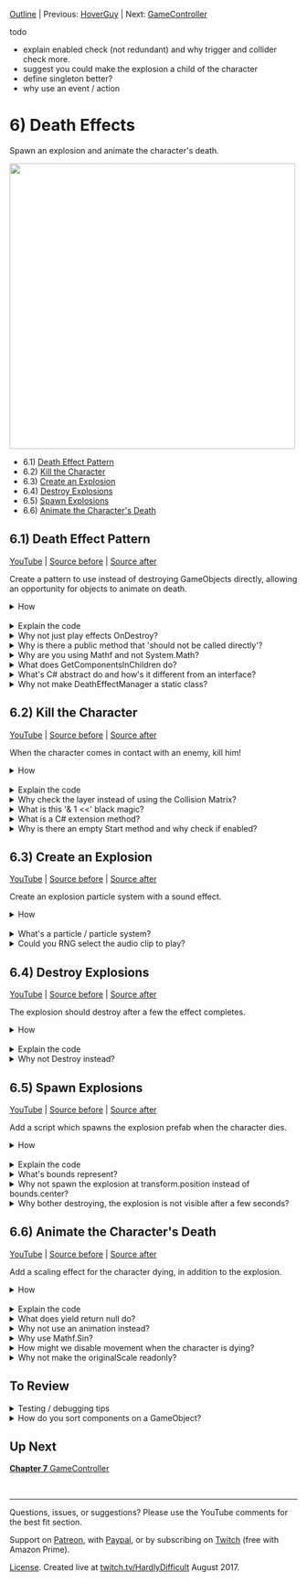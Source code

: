 [Outline](README.md) | Previous: [HoverGuy](C5.md) | Next: [GameController](C7.md)

todo 

- explain enabled check (not redundant) and why trigger and collider check more.
- suggest you could make the explosion a child of the character
- define singleton better?
- why use an event / action

# 6) Death Effects

Spawn an explosion and animate the character's death.

<img src=https://i.imgur.com/TBnkIme.gif width=500px>

 - 6.1) [Death Effect Pattern](#61-death-effect-pattern)
 - 6.2) [Kill the Character](#62-kill-the-character)
 - 6.3) [Create an Explosion](#63-create-an-explosion)
 - 6.4) [Destroy Explosions](#64-destroy-explosions)
 - 6.5) [Spawn Explosions](#65-spawn-explosions)
 - 6.6) [Animate the Character's Death](#66-animate-the-characters-death)

## 6.1) Death Effect Pattern

[YouTube]() | [Source before](https://github.com/hardlydifficult/2DUnityTutorial/archive/5_4_Fade.zip) | [Source after](https://github.com/hardlydifficult/2DUnityTutorial/archive/6_1_Pattern.zip)

Create a pattern to use instead of destroying GameObjects directly, allowing an opportunity for objects to animate on death.

<details><summary>How</summary>

**Create DeathEffect**:

 - Create script Code/Death/**[DeathEffect](https://github.com/hardlydifficult/2DUnityTutorial/blob/6_1_Pattern/Assets/Code/Death/DeathEffect.cs)**:

```csharp
using UnityEngine;

[RequireComponent(typeof(DeathEffectManager))]
public abstract class DeathEffect : MonoBehaviour
{
  public abstract float PlayDeathEffects();
}
```

Note there will be a compile error until we add DeathEffectManager.

<br>**Create DeathEffectManager**:

 - Create script Code/Death/**[DeathEffectManager](https://github.com/hardlydifficult/2DUnityTutorial/blob/6_1_Pattern/Assets/Code/Death/DeathEffectManager.cs)**:

```csharp
using UnityEngine;

public class DeathEffectManager : MonoBehaviour
{
  bool isInProcessOfDying;

  public static void PlayDeathEffectsThenDestroy(
    GameObject gameObjectToDestroy)
  {
    DeathEffectManager deathEffectManager
      = gameObjectToDestroy.GetComponent<DeathEffectManager>();

    if(deathEffectManager == null)
    {
      Destroy(gameObjectToDestroy);
      return;
    }

    deathEffectManager.PlayDeathEffectsThenDestroy();
  }

  void PlayDeathEffectsThenDestroy()
  {
    if(isInProcessOfDying)
    {
      return;
    }
    isInProcessOfDying = true;

    DeathEffect[] deathEffectList
      = gameObject.GetComponentsInChildren<DeathEffect>();

    float maxTimeTillDestroy = 0;
    for(int i = 0; i < deathEffectList.Length; i++)
    {
      DeathEffect deathEffect = deathEffectList[i];
      float timeTillDestroy = deathEffect.PlayDeathEffects();
      maxTimeTillDestroy = Mathf.Max(
        maxTimeTillDestroy,
        timeTillDestroy);
    }

    Destroy(gameObject, maxTimeTillDestroy);
  }
}
```

Note that there is nothing to test yet.

<hr></details><br>
<details><summary>Explain the code</summary>

**DeathEffect**:

using clauses at the top of a file brings APIs into scope. Used for:

 - UnityEngine.RequireComponentAttribute
 - UnityEngine.MonoBehaviour

```csharp
using UnityEngine;
```

This is a Unity-specific attribute which informs the editor that this script requires a DeathEffectManager component on the GameObject.

```csharp
[RequireComponent(typeof(DeathEffectManager))]
```

We inherit from MonoBehaviour, which allows this script to be added as a component on a GameObject. 

DeathEffect is abstract, meaning only classes which inherit from this may be added as a component to the GameObject.  Those classes also inherit all the behavior that MonoBehaviour provides.

public is optional here. Used for consistency.

```csharp
public abstract class DeathEffect : MonoBehaviour
{
```

This is a method which must be implemented by classes which inherit from DeathEffect.  Called by the DeathEffectManager when the entity dies and should not be called directly.

```csharp
  public abstract float PlayDeathEffects();
}
```

<br>**DeathEffectManager**:

using clauses at the top of a file brings APIs into scope. Used for:

 - UnityEngine.GameObject
 - UnityEngine.Mathf
 - UnityEngine.MonoBehaviour

```csharp
using UnityEngine;
```

We inherit from MonoBehaviour, which allows this script to be added as a component on a GameObject. 

public is optional here. Used for consistency.

```csharp
public class DeathEffectManager : MonoBehaviour
{
```

This is a bool which indicates if death effects have already begun for this GameObject.

```csharp
  bool isInProcessOfDying;
```

This is a method for other components to call in order to kill a GameObject, which may or may not have DeathEffects.

It is public static so that another component can call this method without first getting a reference to the DeathEffectManager component.  This allows us to add logic to fallback to destroy when the GameObject does not have any death effects. 

```csharp
  public static void PlayDeathEffectsThenDestroy(
    GameObject gameObjectToDestroy)
  {
```

Here we get a reference to the DeathEffectManager component on this object, if there is one.

```csharp
    DeathEffectManager deathEffectManager
      = gameObjectToDestroy.GetComponent<DeathEffectManager>();
```

Check if there is no DeathEffectManager on this GameObject

```csharp
    if(deathEffectManager == null)
    {
```

This destroys the GameObject immediately.

```csharp
      Destroy(gameObjectToDestroy);
```

There is nothing more to do,  return so that the logic below is not executed.

You could use an else condition around the rest of the method instead.  I often prefer this 'fail fast' approach, but it is a style decision.

```csharp
      return;
    }
```

This will initiate death effects on this GameObject.

```csharp
    deathEffectManager.PlayDeathEffectsThenDestroy();
  }
```

This is a helper method to be called by the static method above when it should play its death effects and then destroy.

```csharp
  void PlayDeathEffectsThenDestroy()
  {
```

If we are already playing death effects, then return - there is nothing to do.  This prevents effects from doubling up (e.g. only spawn one explosion).

```csharp
    if(isInProcessOfDying)
    {
      return;
    }
```

Here we set isInProcessOfDying to true so that any future calls to play death effects on this GameObject don't cause the effects to double up.

```csharp
    isInProcessOfDying = true;
```

Here we get an array of each of the death effects on this GameObject.  There may be 0 or more (however if 0, the GameObject did not need to have a DeathEffectManager component).

```csharp
    DeathEffect[] deathEffectList
      = gameObject.GetComponentsInChildren<DeathEffect>();
```

Each death effect will return a time to wait before destroying the GameObject.  maxTimeTillDestroy will track the max wait time, to be used when we call Destroy below.

```csharp
    float maxTimeTillDestroy = 0;
```

Here we loop over each of the death effects.  There may be 0 or more.

```csharp
    for(int i = 0; i < deathEffectList.Length; i++)
    {
```

This will start each death effect.  timeTillDestroy is how long this death effect needs to complete, before Destroy may be called.

```csharp
      DeathEffect deathEffect = deathEffectList[i];
      float timeTillDestroy = deathEffect.PlayDeathEffects();
```

Here we use max with the current maxTime and the time required for this effect to track the max across all effects.

```csharp
      maxTimeTillDestroy = Mathf.Max(
        maxTimeTillDestroy,
        timeTillDestroy);
    }
```

This will destroy the GameObject after maxTimeTillDestroy has elapsed.

```csharp
    Destroy(gameObject, maxTimeTillDestroy);
  }
}
```

</details>
<details><summary>Why not just play effects OnDestroy?</summary>

When an entity dies in the game, we call DeathEffectManager.PlayDeathEffectsThenDestroy instead of the usual Unity Destroy method.

This allows us to defer the actual Destroy call, and to spawn an explosion or play an animation on the sprite as it dies.  Also it allows us to differentiate between a request to immediately destroy a GameObject (e.g., for a scene change) vs a death that should maybe animate and spawn an explosion.

Additionally, OnDestroy is called anytime the object is destroyed but we only want the death effects to trigger in certain circumstances. For example, when we quit back to the main menu, we do not want explosions spawning for character being destroyed while closing level 1.

This pattern was selected because:

 - It gives us easy control over when DeathEffects should be considered, vs promptly destroying the object.
 - It gracefully falls back to Destroy when there are no DeathEffects to play.
 - It allows for several separate DeathEffects to be combined, creating a new kind of effect.

As always, there are probably a thousand different ways you could achieve similar results.

<hr></details>
<details><summary>Why is there a public method that 'should not be called directly'?</summary>

PlayDeathEffects() in the DeathEffect class has a public method with a comment saying it 'should not be called directly'.  So why is it public?

In order to support multiple DeathEffects and to be able to fallback gracefully when an object does not have one, we always start effects by calling the public static method in DeathEffectManager, PlayDeathEffectsThenDestroy.

Since DeathEffectManager is a class of its own, we would not be able to call a private or protected method in DeathEffect.

'internal' could be an option to consider, but typically when working in Unity you are working in a single project - therefore internal is effectively the same as public.

You might also consider using nested classes.  For simplicity in the tutorial, we're not using nested classes as they can be a bit confusing.  If you are familiar with this topic, briefly you could make DeathEffectsManager a class nested inside DeathEffect and then make PlayDeathEffects() private, and the rest pretty much works the same.

<hr></details>
<details><summary>Why are you using Mathf and not System.Math?</summary>

Unity offers the UnityEngine.Mathf class to try and make some things a little easier.  Basically it's the same APIs which are offered from the standard System.Math class (which is also still available to use if you prefer).  The main difference is all of the APIs in Mathf are focused on the float data type, where the System.Math class often prefers double.  Most of the data you interact with in Unity is float.

<hr></details>

<details><summary>What does GetComponentsInChildren do?</summary>

GetComponent returns a reference to the component (or script) which is the type specified or inherits from the type specified.

GetComponents returns an array with every matching component.

GetComponentInChildren returns one match, from this GameObject or one of its child GameObjects.

GetComponentsInChildren returns an array with every matching component from this GameObject and all of its children (and their children).

<hr></details>

<details><summary>What's C# abstract do and how's it different from an interface?</summary>

In C#, abstract refers to a class which is incomplete and may not be instantiated directly.  In order to create an object, a sub class inherits from the abstract class and you can then instantiate the sub class.

The sub class has access to everything created in the parent class, similar to if you had copy pasted everything from the parent into the child.

```csharp
public abstract class MyParentClass
{
  public int points;
}

public class MySubClass : MyParentClass
{
  public void PrintPoints()
  {
    print(points);
  }
}
```

An abstract class may include an abstract method when the parent knows a method should exist, but not how it should be implemented.

```csharp
public abstract class MyParentClass
{
  public int points;

  public abstract void PrintPoints();
}

public class MySubClass : MyParentClass
{
  public override void PrintPoints()
  {
    print(points);
  }
}
```

This allows you to create an API that works with all sub classes of the parent.

```csharp
public void Print(MyParentClass a)
{
  a.PrintPoints();
}
```

Methods may also be virtual, meaning the parent has an implementation but the child my optionally extend or replace it.


```csharp
public abstract class MyParentClass
{
  public int points;

  public virtual void PrintPoints()
  {
    print(points);
  }
}

public class MySubClass : MyParentClass
{
  public override void PrintPoints()
  {
    print("You have... ");
    base.PrintPoints();
  }
}
```

In C#, an interface is similar to an abstract class that has no data or non-abstract methods (including virtual).  Interfaces are a way of defining a common API for classes to leverage.  The name of an interface always starts with "I", by convention.

```csharp
public interface IMyInterface
{
  void PrintPoints();
}

public class MyClass : IMyInterface
{
  public int points;

  public void PrintPoints()
  {
    print(points);
  }
}
```

Other methods can leverage an interface without knowing the class that implemented the method like we did with the abstract class.

```csharp
public void Print(IMyInterface a)
{
  a.PrintPoints();
}
```

<hr></details>
<details><summary>Why not make DeathEffectManager a static class?</summary>

In order to ensure that we don't trigger death effects multiple times on the same GameObject, we have a bool, isInProcessOfDying, which stores if there is already a death in progress.  For example, if an enemy walks into the Character and dies, while the Character is animating he may bump into the enemy again.

To save isInProcessOfDying per GameObject, we store it in the DeathEffectManager component for that object.  Alternatively you could create a Dictionary or store this information in the DeathEffects themselves.

</details>

## 6.2) Kill the Character

[YouTube]() | [Source before](https://github.com/hardlydifficult/2DUnityTutorial/archive/6_1_Pattern.zip) | [Source after](https://github.com/hardlydifficult/2DUnityTutorial/archive/6_2_Kill.zip)

When the character comes in contact with an enemy, kill him!

<details><summary>How</summary>

**Create LayerMaskExtensions**:

 - Create script Code/Utils/**[LayerMaskExtensions](https://github.com/hardlydifficult/2DUnityTutorial/blob/6_2_Kill/Assets/Code/Utils/LayerMaskExtensions.cs)**:

```csharp
using UnityEngine;

public static class LayerMaskExtensions
{
  public static bool Includes(
    this LayerMask mask,
    int layer)
  {
    return (mask.value & (1 << layer)) > 0;
  }
}
```

<br>**Create KillOnContactWith**:

 - Create script Code/Death/**[KillOnContactWith](https://github.com/hardlydifficult/2DUnityTutorial/blob/6_2_Kill/Assets/Code/Death/KillOnContactWith.cs)**:

```csharp
using UnityEngine;

[RequireComponent(typeof(Collider2D))]
public class KillOnContactWith : MonoBehaviour
{
  [SerializeField]
  LayerMask layersToKill;

  protected void Start() { }

  protected void OnCollisionEnter2D(
    Collision2D collision)
  {
    TryToKill(collision.gameObject);
  }

  protected void OnTriggerEnter2D(
    Collider2D collision)
  {
    TryToKill(collision.gameObject);
  }

  void TryToKill(
    GameObject gameObjectWeHit) 
  { 
    if(enabled == false)
    {
      return;
    }
    
    if(layersToKill.Includes(gameObjectWeHit.layer))
    {
      DeathEffectManager.PlayDeathEffectsThenDestroy(
        gameObjectWeHit);
    }
  }
}
```

<br>**Configure Enemies**

 - Select the SpikeBall prefab in Assets/Prefabs:
    - Add **KillOnContactWith**:
      - Update 'Layers To Kill' to Character.
 - Repeat for the HoverGuy prefab.

<img src="https://i.imgur.com/FFA2vFj.png" width=300px />

<br>**Test**:

 - Come in contact with the HoverGuy, confirm the Character dies.
     - For now, to test again stop and hit play again.  We'll respawn the player later in the tutorial.
 - Repeat, coming in contact with the SpikeBall.

<hr></details><br>
<details><summary>Explain the code</summary>

**LayerMaskExtensions**:

using clauses at the top of a file brings APIs into scope. Used for:

 - UnityEngine.LayerMask

```csharp
using UnityEngine;
```

Extension methods must be in a public static class.  The name of this class is irrelevant as it's not used when calling an extension method.

```csharp
public static class LayerMaskExtensions
{
```

Extension methods must be public static.  This is an extension method for a LayerMask.  Given a layer, return true if the layer is included in the mask.

```csharp
  public static bool Includes(
    this LayerMask mask,
    int layer)
  {
```

This is the bit shifting operations required to determine if a layer is part of a LayerMask.

```csharp
    return (mask.value & (1 << layer)) > 0;
  }
}
```

<br>**KillOnContactWith**:

using clauses at the top of a file brings APIs into scope. Used for:

 - UnityEngine.Collider2D
 - UnityEngine.Collision2D
 - UnityEngine.GameObject
 - UnityEngine.LayerMask
 - UnityEngine.MonoBehaviour
 - UnityEngine.RequireComponentAttribute
 - UnityEngine.SerializeFieldAttribute

```csharp
using UnityEngine;
```

This is a Unity-specific attribute which informs the editor that this script requires a collider component on the GameObject.

```csharp
[RequireComponent(typeof(Collider2D))]
```

We inherit from MonoBehaviour, which allows this script to be added as a component on a GameObject.

public is optional here. Used for consistency.

```csharp
public class KillOnContactWith : MonoBehaviour
{
```

This is a Unity-specific attribute that exposes a field in the Inspector, allowing you to configure it for the object.

```csharp
  [SerializeField]
```

If the GameObject we come in contact with is one of the layers defined in this mask, it will be killed.  Set in the Inspector.

```csharp
  LayerMask layersToKill;
```

Start is a Unity event which is called once for a component, the first time it is enabled.

protected is optional here. Used for consistency.

This method does nothing, it's here so that enable/disable options appear in the Inspector.

```csharp
  protected void Start() { }
```

OnCollisionEnter2D is a Unity event which is called any time another collider comes in contact with a collider on this GameObject.

protected is optional here. Used for consistency.

```csharp
  protected void OnCollisionEnter2D(
    Collision2D collision)
  {
```

Call a helper method below to consider killing the GameObject we just collided with.

```csharp
    TryToKill(collision.gameObject);
  }

```

OnTriggerEnter2D is a Unity event which is called anytime another collider overlaps a collider on this GameObject and either, or both, collider is a 'Trigger'.

protected is optional here. Used for consistency.

```csharp
  protected void OnTriggerEnter2D(
    Collider2D collision)
  {
```

Call a helper method below to consider killing the GameObject we just overlapped.

```csharp
    TryToKill(collision.gameObject);
  }

```

This is a helper method to consider killing a GameObject we just came in contact with.

```csharp
  void TryToKill(
    GameObject gameObjectWeHit) 
  { 
```

If this component has been disabled, do not process the collision.

```csharp
    if(enabled == false)
    {
      return;
    }
```

This uses the LayerMaskExtensions to check if this GameObject's layer is part of the mask of layers to kill.

```csharp
    GameObject gameObjectWeHit = collision.gameObject;
    if(layersToKill.Includes(gameObjectWeHit.layer))
    {
```

Here we initiate death effects, if any, and then destroy the GameObject.

```csharp
      DeathEffectManager.PlayDeathEffectsThenDestroy(
        gameObjectWeHit);
    }
  }
}
```

</details>
<details><summary>Why check the layer instead of using the Collision Matrix?</summary>

Layers are defined per GameObject.  The GameObject we will be adding this script to, already have a layer defined to support other use cases.  This means that the KillOnContactWith component will get event calls for collisions with other objects such as the platforms.

In order to do this with a Collision Matrix, a child GameObject with its own Layer could be added to hold this component.

<hr></details>
<details><summary>What is this '& 1 <<' black magic?</summary>

Bitwise operations... which are beyond the scope of this tutorial.  More specifically, this is 'bitwise and' and 'bit shifting' if you would like to read more about this.  Here is a [Stackoverflow post on the topic](https://answers.unity3d.com/questions/8715/how-do-i-use-layermasks.html).

<hr></details>
<details><summary>What is a C# extension method?</summary>

TODO just shorthand for calling a public static method.

Extension methods are a way of adding additional methods to a class or struct you don't own.  In this example, Unity has a struct 'LayerMask'.  That struct does not offer an easy way to determine if a layer is part of that LayerMask.  Using extensions, we are able to create an 'Includes' method that then can be used as if Unity had written it for us.

This allows us to focus on intent and forget the gory details.  For example this statement:

```csharp
if((layersToKill.value & 1 << gameObjectWeJustHit.layer) > 0)
...
```

Can now be written like so, which should be easier for people to follow.

```csharp
if(layersToKill.Includes(gameObjectWeJustHit.layer))
...
```

<hr></details>
<details><summary>Why is there an empty Start method and why check if enabled?</summary>

We will need the ability to disable this component later in the tutorial.

A disabled component will not get called for events such as Update.  However it does still receive some calls while disabled, including OnTriggerEnter. This is why we check if enabled vs depending on Unity to do that for us.

Unity only allows you to use the enable / disable feature if it detects that there is a method in the script which would be impacted.  We added an empty Start method to get the enable / disable feature since Unity does not enable enable by checking 'if(enabled)' in code.

<hr></details>

## 6.3) Create an Explosion

[YouTube]() | [Source before](https://github.com/hardlydifficult/2DUnityTutorial/archive/6_2_Kill.zip) | [Source after](https://github.com/hardlydifficult/2DUnityTutorial/archive/6_3_Explosion.zip)

Create an explosion particle system with a sound effect.

<details><summary>How</summary>

**Create Particle System**:

 - Create an empty GameObject:
   - Name it "Explosion".
   - Add a **ParticleSystem**:
     - Set 'Renderer' Material: Default-Particle
     - Set 'Renderer' Max Particle Size: 1000

<img src="https://i.imgur.com/xkv8CJd.png" width=300px />

 - Back at the top of the Particle System component, set:
   - Looping: Off
   - Start Lifetime: 0.5
   - Start Size: 30

<img src="https://i.imgur.com/iVhLLNp.png" width=300px />

 - Update the Transform scale to about (.05, .05, .05)
 - Enable Color over Lifetime, and then:
   - Click the color to open the Gradient editor.
   - Click above the color bar, about 1/5th in from the left - creating a keyframe.
   - Click on the top left keyframe, change Alpha to 0.  Do the same for the top right.
   - Click on the bottom left keyframe, change the color to Hex 'FFF3DD'.

<img src="https://i.imgur.com/x7tYdUE.gif" width=300px />

 - Under 'Emission':
   - Rate over Time: 0
   - Click the '+' under 'Bursts' to create an entry, change
     - Min: 3
     - Max: 3

<img src="https://i.imgur.com/TPWUZjE.png" width=300px />

<br>**Add sound effect**:

 - Add **AudioSource** to the GameObject:
   - Select an AudioClip.  We are using **lowDown**.
     - Adjust the volume if needed.

<br>**Test**:

 - Select the Explosion and in the Scene click 'Stop' and then 'Simulate' to preview the particle system.
 - When you hit play, the Explosion should display.

<hr></details><br>
<details><summary>What's a particle / particle system?</summary>

A particle is a small 2D image managed by a particle system.  It's optimized to display a large number of similar particles at the same time, possible with different colors, sizes, etc.

A Particle System component animates a number of particles to create effects such as fluid, smoke, and fire. Read more about [Particle Systems from Unity](https://docs.unity3d.com/Manual/class-ParticleSystem.html).

Briefly about the changes recommended above:

 - Set the material: the default may be broken due to a Unity Bug, we are simply selecting what should have been the default.
 - Particle Size: this limits the size of the effect you may see on the screen.  We crank it up so that while previewing the in Scene window we can zoom in.
 - Looping: just one explosion.
 - Start Lifetime: Defines how long until each particle should be destroyed.
 - Start Size: How large each particle is.
 - Scaling Mode: Enables us to scale the size of the explosion using Transform scale.
 - Color over Lifetime: Changes the coloring to add to the effect.
 - Emission: Defines when and how many particles to create.  We are using exactly 3 particles for each explosion.

<hr></details>
<details><summary>Could you RNG select the audio clip to play?</summary>

Anything is possible.  Here's a little code sample that may help you get started.

On a related note, you could also randomize the pitch to get some variation between each clip played.  e.g., this could be a nice addition to a rapidly firing gun.

```csharp
[SerializeField]
AudioClip clip1;
[SerializeField]
AudioClip clip2;

protected void OnEnable()
{
  AudioSource audioSource = GetComponent<AudioSource>();
  switch(UnityEngine.Random.Range(0, 2))
  {
    case 0:
    audioSource.clip = clip1;
    break;
    case 1:
    audioSource.clip = clip2;
    break;
  }
  audioSource.Play();
}
```

<hr></details>

## 6.4) Destroy Explosions

[YouTube]() | [Source before](https://github.com/hardlydifficult/2DUnityTutorial/archive/6_3_Explosion.zip) | [Source after](https://github.com/hardlydifficult/2DUnityTutorial/archive/6_4_Suicide.zip)

The explosion should destroy after a few the effect completes.

<details><summary>How</summary>

**Create SuicideIn**:

 - Create script Code/Death/**[SuicideIn](https://github.com/hardlydifficult/2DUnityTutorial/blob/6_4_Suicide/Assets/Code/Death/SuicideIn.cs)**:

```csharp
using UnityEngine;
using System.Collections;

public class SuicideIn : MonoBehaviour
{
  [SerializeField]
  float timeTillDeath = 5;

  protected void Start()
  {
    StartCoroutine(CountdownToDeath());
  }

  IEnumerator CountdownToDeath()
  {
    yield return new WaitForSeconds(timeTillDeath);
    DeathEffectManager.PlayDeathEffectsThenDestroy(gameObject);
  }
}
```

<br>**Configure Explosion**:

 - Add **SuicideIn** to the Explosion.
 - Drag the Explosion GameObject into Assets/Prefabs.
 - Delete the Explosion GameObject.

<br>**Test**:

 - Hit play and then drag the Explosion prefab into the scene.  Shortly after the explosion completes, its GameObject should disappear from the Hierarchy.

</details><br>
<details><summary>Explain the code</summary>

using clauses at the top of a file brings APIs into scope. Used for:

 - System.Collections.IEnumerator
 - UnityEngine.Debug
 - UnityEngine.MonoBehaviour
 - UnityEngine.SerializeFieldAttribute
 - UnityEngine.WaitForSeconds

```csharp
using UnityEngine;
using System.Collections;
```

We inherit from MonoBehaviour, which allows this script to be added as a component on a GameObject. 

public is optional here. Used for consistency.

```csharp
public class SuicideIn : MonoBehaviour
{
```

This is a Unity-specific attribute that exposes a field in the Inspector, allowing you to configure it for the object.

```csharp
  [SerializeField]
```

This defines how long before this GameObject should be killed.  You can change the default value in the Inspector.

```csharp
  float timeTillDeath = 5;
```

Start is a Unity event which is called once for a component, the first time it is enabled.

protected is optional here. Used for consistency.

```csharp
  protected void Start()
  {
```

This starts the coroutine below.

```csharp
    StartCoroutine(CountdownToDeath());
  }
```

This is the coroutine which will start the death effects after a period of time, and then ultimately destroy the GameObject.

```csharp
  IEnumerator CountdownToDeath()
  {
```

Here we pause this coroutine until we are ready to trigger death effects.

```csharp
    yield return new WaitForSeconds(timeTillDeath);
```

This starts the death effects on this GameObject, if there are any, and then destroy it.

```csharp
    DeathEffectManager.PlayDeathEffectsThenDestroy(gameObject);
  }
}
```

</details>
<details><summary>Why not Destroy instead?</summary>

You could.

When PlayDeathEffectsThenDestroy is called on a GameObject that does have a DeathEffectManager or any DeathEffect components (like the Explosion), the GameObject will be destroyed instantly.  

By creating the component using DeathEffects, we have something that can be used for other use cases.  This script will come up again later in the tutorial.

</details>

## 6.5) Spawn Explosions

[YouTube]() | [Source before](https://github.com/hardlydifficult/2DUnityTutorial/archive/6_4_Suicide.zip) | [Source after](https://github.com/hardlydifficult/2DUnityTutorial/archive/6_5_Spawn.zip)

Add a script which spawns the explosion prefab when the character dies.  

<details><summary>How</summary>

**Create DeathEffectSpawn**:

 - Create script Code/Death/**[DeathEffectSpawn](https://github.com/hardlydifficult/2DUnityTutorial/blob/6_5_Spawn/Assets/Code/Death/DeathEffectSpawn.cs)**:

```csharp
using UnityEngine;

[RequireComponent(typeof(Collider2D))]
public class DeathEffectSpawn : DeathEffect
{
  [SerializeField]
  GameObject gameObjectToSpawnOnDeath;
  
  public override float PlayDeathEffects()
  {
    Collider2D collider = GetComponent<Collider2D>();

    Instantiate(
      gameObjectToSpawnOnDeath,
      collider.bounds.center,
      Quaternion.identity);

    return 0;
  }
}
```

<br>**Configure Character**:

 - Add **DeathEffectSpawn** to the character (this will automatically add a **DeathEffectManager** as well).
   - Game Object To Spawn: Explosion

<br>**Test**:

 - Walk into an enemy, when the Character dies an explosion should spawn.

<hr></details><br>
<details><summary>Explain the code</summary>

using clauses at the top of a file brings APIs into scope. Used for:

 - UnityEngine.RequireComponentAttribute
 - UnityEngine.Collider2D
 - UnityEngine.Debug
 - UnityEngine.GameObject
 - UnityEngine.SerializeFieldAttribute
 - UnityEngine.Quaternion

```csharp
using UnityEngine;
```

This is a Unity-specific attribute which informs the editor that this script requires a collider component on the GameObject.

```csharp
[RequireComponent(typeof(Collider2D))]
```

We inherit from DeathEffect which is a MonoBehaviour, which allows this script to be added as a component on a GameObject. 

public is optional here. Used for consistency.

```csharp
public class DeathEffectSpawn : DeathEffect
{
```

This is a Unity-specific attribute that exposes a field in the Inspector, allowing you to configure it for the object.

```csharp
  [SerializeField]
```

This is a reference to the prefab which will be instantiated when this GameObject dies, set in the Inspector.

```csharp
  GameObject gameObjectToSpawnOnDeath;
```

This overrides DeathEffect's method which will be called when this GameObject dies.

```csharp
  public override float PlayDeathEffects()
  {
```

Here we get a reference to the collider on this GameObject, of any type such as Box and Circle.  

```csharp
    Collider2D collider = GetComponent<Collider2D>();
```

This creates a copy of the prefab, at the center of this GameObject's collider with a the default rotation.  

```csharp
    Instantiate(
      gameObjectToSpawnOnDeath,
      collider.bounds.center,
      Quaternion.identity);
```

Return 0, indicating that this GameObject may be destroyed now.

```csharp
    return 0;
  }
}
```

</details>
<details><summary>What's bounds represent?</summary>

The Unity Bounds struct represents the axis aligned bounding box for the collider.  This means if you were to contain the collider in a cube which cannot be rotated - what is the position and size of the smallest possible surrounding cube.

For 2D, the Bounds struct still has a z but it will be 0 and everything else will work as expected.

Unity has a number of APIs available for bounds.  Here we are using .center, which represents the center of the collider which may differ from the transform position - particularly for the character since the pivot point is Bottom.

<hr></details>
<details><summary>Why not spawn the explosion at transform.position instead of bounds.center?</summary>

The character sprite was configured with Pivot 'Bottom'.  The transform.position refers to the location of this pivot point.  If we were to target transform.position instead, the explosion would center around the character's feet.

This component could be reused on other GameObjects which may have a different pivot point. It will work correctly so long as the object has a collider.

We use the collider's bounds to determine where to spawn the explosion.  The [bounds struct](https://docs.unity3d.com/ScriptReference/Bounds.html) has a number of convenient methods for things like determining the center point of an object.

<hr></details>
<details><summary>Why bother destroying, the explosion is not visible after a few seconds?</summary>

Similar to how we destroyed balls which rolled off the bottom of the screen in chapter 1, we need to ensure the explosion GameObjects are destroyed at some point.

The explosion effect on-screen only lasts for a few seconds, but Unity does not realize this on its own.  Destroying the GameObject prevents Unity from wasting resources on the old GameObjects which are never going to be visible again.

In other words, this script ensures that our explosions do not result in a memory leak.

<hr></details>


## 6.6) Animate the Character's Death

[YouTube]() | [Source before](https://github.com/hardlydifficult/2DUnityTutorial/archive/6_5_Spawn.zip) | [Source after](https://github.com/hardlydifficult/2DUnityTutorial/archive/6_6_Throb.zip)

Add a scaling effect for the character dying, in addition to the explosion.

<details><summary>How</summary>

**Create DeathEffectThrob**:

 - Create script Code/Death/**[DeathEffectThrob](https://github.com/hardlydifficult/2DUnityTutorial/blob/6_6_Throb/Assets/Code/Death/DeathEffectThrob.cs)**:

```csharp
using UnityEngine;
using System.Collections;

public class DeathEffectThrob : DeathEffect
{
  [SerializeField]
  float lengthOfEffectInSeconds = 1;

  [SerializeField]
  int numberOfPulses = 5;

  Vector3 originalScale;

  protected void Awake()
  {
    originalScale = transform.localScale;
  }

  public override float PlayDeathEffects()
  {
    StartCoroutine(ThrobToDeath());

    return lengthOfEffectInSeconds;
  }

  IEnumerator ThrobToDeath()
  {
    float timePerPulse
      = lengthOfEffectInSeconds / numberOfPulses;

    float timeRun = 0;
    while(timeRun < lengthOfEffectInSeconds)
    {
      float percentComplete
        = timeRun / lengthOfEffectInSeconds;
      float sinValue
        = Mathf.Sin(Mathf.PI * timeRun / timePerPulse);
      float pulse = .5f + Mathf.Abs(sinValue);
      float scale = (1 - percentComplete) * pulse;
      gameObject.transform.localScale
        = originalScale * scale; 

      yield return null;
      timeRun += Time.deltaTime;
    }
  }
}
```

<br>**Configure Character**:

 - Add **DeathEffectThrob** to the Character.

<br>**Test**:

 - When the Character dies, it should scale in and out before disappearing.
   - Note that the explosion should also still play on death.

<hr></details><br>
<details><summary>Explain the code</summary>

using clauses at the top of a file brings APIs into scope. Used for:

 - System.Collections.IEnumerator
 - UnityEngine.Debug
 - UnityEngine.Mathf
 - UnityEngine.SerializeFieldAttribute
 - UnityEngine.Vector3

```csharp
using UnityEngine;
using System.Collections;
```

We inherit from DeathEffect which is a MonoBehaviour, which allows this script to be added as a component on a GameObject. 

public is optional here. Used for consistency.

```csharp
public class DeathEffectThrob : DeathEffect
{
```

This is a Unity-specific attribute that exposes a field in the Inspector, allowing you to configure it for the object.

```csharp
  [SerializeField]
```

This defines the amount of time to scale this object up and down before it is gone.  You can change the default in the Inspector.

```csharp
  float lengthOfEffectInSeconds = 1;
```

This is the number of times to scale up and down before the GameObject is gone.

```csharp
  [SerializeField]
  int numberOfPulses = 5;
```

originalScale holds the transform scale as defined in the prefab or scene.

```csharp
  Vector3 originalScale;
```

Awake is a Unity event which is called once for a component when it's first added to a Scene.

protected is optional here. Used for consistency.

```csharp
  protected void Awake()
  {
```

Here we store the original scale, so that when we scale up and down we can do that relative to its original size.

```csharp
    originalScale = transform.localScale;
  }
```

This overrides DeathEffect's method which will be called when this GameObject dies.

```csharp
  public override float PlayDeathEffects()
  {
```

This starts the coroutine below.

```csharp
    StartCoroutine(ThrobToDeath());
```

Returns the length of the throb effect so that the DeathEffectManager knows how long till the GameObject may be destroyed.

```csharp
    return lengthOfEffectInSeconds;
  }
```

This is the coroutine which plays out the throb effect.

```csharp
  IEnumerator ThrobToDeath()
  {
```

Here we calculate the time per pulse based on the values entered in the Inspector.

```csharp
    float timePerPulse
      = lengthOfEffectInSeconds / numberOfPulses;
```

This will track the run time, and loop until we have run for the amount of time requested.

```csharp
    float timeRun = 0;
    while(timeRun < lengthOfEffectInSeconds)
    {
```

Here we calculate the percent complete from 0 to 1.

```csharp
      float percentComplete
        = timeRun / lengthOfEffectInSeconds;
```

Here we calculate a sin value based on the time run so far.  By multiplying by PI and dividing by timePerPulse, we are requesting a value that goes from 0 to 1 every timePerPulse.

```csharp
      float sinValue
        = Mathf.Sin(Mathf.PI * timeRun / timePerPulse);
```

The sinValue will oscillate between -1 and 1.  This adds .5 to the absolute value, giving a curve that oscillates between .5 and 1.5  

```csharp
      float pulse = .5f + Mathf.Abs(sinValue);
```

pulse is a value from .5 to 1.5 which represents the amount of throb to apply.

1 - percentComplete is a value which goes from 1 to 0 as the effect progresses.

By multiplying these, we calculate a scale here that goes up and down while overall getting smaller until it reaches size 0.

```csharp
      float scale = (1 - percentComplete) * pulse;
```

Taking the scale calculated above, which will be a value from 0 to 1.5, and multiply by the original scale to set the scale for this frame.

```csharp
      gameObject.transform.localScale
        = originalScale * scale; 
```

This will pause this coroutine until the next frame.

```csharp
      yield return null;
```

This tracks how long the coroutine has been running by adding the length of each frame that passes.

```csharp
      timeRun += Time.deltaTime;
    }
  }
}
```

</details>
<details><summary>What does yield return null do?</summary>

Enumerators are methods which can 'yield return' and then later be resumed from where they left off.  Coroutines in Unity are enumerators.

With Coroutines, "yield return null" is shorthand for wait for one frame.

Each of these accomplishes the same, the coroutine resumes on the next Update:

```csharp
yield return null; // Preferred
yield return new WaitForSeconds(0); // Same, but longer
yield return 0; // Less efficient
```

<hr></details>
<details><summary>Why not use an animation instead?</summary>

You could.  There are numerous ways to create animations and effects - in this tutorial we cover a few different approaches just for the experience.

We will be introducing Unity 'animations' later in this tutorial.

<hr></details>
<details><summary>Why use Mathf.Sin?</summary>

Sin is used frequently in game dev because of the nice curve it creates:

<img src="https://upload.wikimedia.org/wikipedia/commons/d/d2/Sine_one_period.svg" width=300px />

We will be taking the absolute value, so the curve from 0 to Pi repeats over and over.  The result oscillates smoothly between 0 and 1.

We add .5 to the result, giving us .5 -> 1.5.  That's used as a multiple when scaling, creating the throb effect.

More about how you can use [Sin and Cos to create nice curves from OSU.edu](https://accad.osu.edu/~aprice/courses/694/Sin_fun.htm).

<hr></details>
<details><summary>How might we disable movement when the character is dying?</summary>

After the character dies and the throb animation begins, you can still walk around.  This could be addressed, but we are leaving it like this for the tutorial for simplicity and because it's kind of funny looking.

To stop movement, you could disable the PlayerController or the Rigidbody.  You might also want to stop the current animation as well.

<hr></details>
<details><summary>Why not make the originalScale readonly?</summary>

We basically want a readonly field here - the value is known when the game starts and will never change.  

The reason we cannot use readonly here is that Unity MonoBehaviours do not support constructors, and C# does not allow you to set a readonly variable in a method such as Awake.

<hr></details>

## To Review

<details><summary>Testing / debugging tips</summary>

 - Try different particle system settings for the explosion.
 - Cut a test build and try it outside of the Unity editor environment.
 - You can disable the Spawner component at any time to help debugging when you are focused on another area.

</details>
<details><summary>How do you sort components on a GameObject?</summary>

Consider sorting components on your GameObject, as it's starting to look a little cluttered.

The order does not impact anything.  So why bother?  Just tidiness really.   As the number of components grows it may be nice to have them presented in an order you find more intuitive.

 - To sort, select the GameObject and in the Inspector
 - Start by collapsing everything.
 - Click and drag components in the Inspector to change the order.

On a related note, order does matter when for some scripts in terms of which component executes before another.  If you need to manage the order scripts run in, you can use Project Settings -> Script execution order.

Unity's Script Execution Order is how you can declare the order scripts should be called.  Normally you would not add many scripts to this, reserve it for only when the order will have a real impact.

Sometimes when it seems script execution order is required, you could instead use different events to get the desired behaviour.  For example, every component will execute its Awake before each of them start to execute Start - which may allow you to initialize dependent data in one component for another to use in Start.

<hr></details>


## Up Next

[**Chapter 7** GameController](C7.md)

<br><hr>

Questions, issues, or suggestions?  Please use the YouTube comments for the best fit section.

Support on [Patreon](https://www.patreon.com/HardlyDifficult), with [Paypal](https://u.muxy.io/tip/HardlyDifficult), or by subscribing on [Twitch](https://www.twitch.tv/HardlyDifficult/subscribe) (free with Amazon Prime).

[License](TODO). Created live at [twitch.tv/HardlyDifficult](https://www.twitch.tv/HardlyDifficult) August 2017.